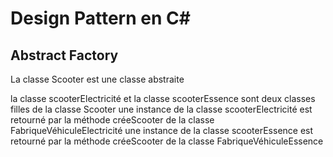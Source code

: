 # Design Pattern en C#

## Abstract Factory

La classe Scooter est une classe abstraite

la classe scooterElectricité et la classe scooterEssence sont deux classes filles de la classe Scooter
une instance de la classe scooterElectricité est retourné par la méthode créeScooter de la classe FabriqueVéhiculeElectricité
une instance de la classe scooterEssence est retourné par la méthode créeScooter de la classe FabriqueVéhiculeEssence